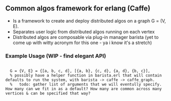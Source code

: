 ## Common algos framework for erlang (Caffe)

* Is a framework to create and deploy distributed algos on a graph G = (V, E). 
* Separates user logic from distributed algos running on each vertex
* Distributed algos are composable via plug-in manager barista (yet to come up with witty acronym for this one - ya i know it's a stretch)

### Example Usage (WIP - find elegant API)
<code>
  G = {V, E} = {[a, b, c, d], [{a, b}, {c, d}, {a, d}, {b, c}],
  % possibly have a helper function in barista.erl that will contain defaults to run the system, with barista -> caffe -> caffe_graph.
  %   todo: gather list of arguments that we will eventully specify. How many can we fit in as a default? How many are common across many vertices & can be specified that way?
</code>
